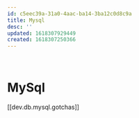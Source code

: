 ```yaml
---
id: c5eec39a-31a0-4aac-ba14-3ba12c0d8c9a
title: Mysql
desc: ''
updated: 1618307929449
created: 1618307250366
---
```

 
# MySql

[[dev.db.mysql.gotchas]]